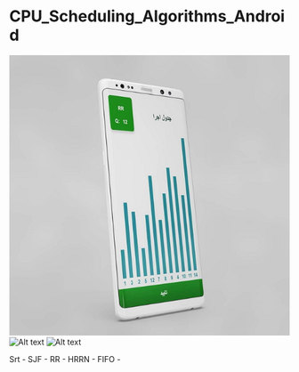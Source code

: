# CPU_Scheduling_Algorithms_Android
![Alt text](1.png?raw=true)
![Alt text](2.png?raw=true)
![Alt text](3.png?raw=true)

Srt - SJF - RR - HRRN - FIFO - 
